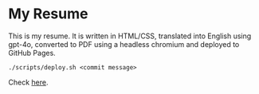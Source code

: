 # My Resume

This is my resume. It is written in HTML/CSS, translated into English
using gpt-4o, converted to PDF using a headless chromium and deployed to
GitHub Pages.

```
./scripts/deploy.sh <commit message>
```

Check [here](https://alexesdev.github.io/resume/en.html).
